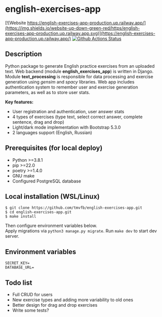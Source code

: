 # english-exercises-app

[![Website https://english-exercises-app-production.up.railway.app/](https://img.shields.io/website-up-down-green-red/https/english-exercises-app-production.up.railway.app.svg)](https://english-exercises-app-production.up.railway.app/)
[![Github Actions Status](https://github.com/tmvfb/english-exercises-app/workflows/Python%20CI/badge.svg)](https://github.com/tmvfb/english-exercises-app/actions)

## Description
Python package to generate English practice exercises from an uploaded text. Web backend (module **english_exercises_app**) is written in Django. Module **text_processing** is responsible for data processing and exercise generation using *gensim* and *spacy* libraries. Web app includes authentication system to remember user and exercise generation parameters, as well as to store user stats.

**Key features:**
* User registration and authentication, user answer stats
* 4 types of exercises (type text, select correct answer, complete sentence, drag and drop)
* Light/dark mode implementation with Bootstrap 5.3.0
* 2 languages support (English, Russian)

## Prerequisites (for local deploy)
* Python >=3.8.1
* pip >=22.0
* poetry >=1.4.0
* GNU make
* Configured PostgreSQL database


## Local installation (WSL/Linux)
```
$ git clone https://github.com/tmvfb/english-exercises-app.git
$ cd english-exercises-app.git 
$ make install
```
Then configure environment variables below.  
Apply migrations via `python3 manage.py migrate`.
Run `make dev` to start dev server.

## Environment variables
```
SECRET_KEY=
DATABASE_URL=
```

## Todo list
* Full CRUD for users
* New exercise types and adding more variability to old ones 
* Better design for drag and drop exercises 
* Write some tests?